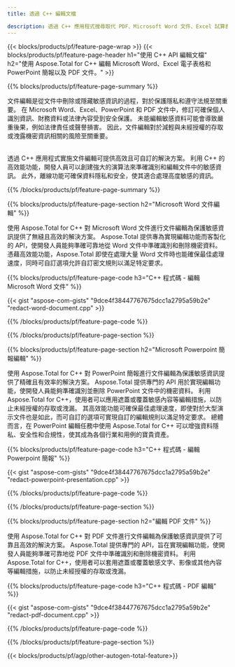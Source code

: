 ```yaml
---
title: 透過 C++ 編輯文檔 

description: 透過 C++ 應用程式搜尋取代 PDF、Microsoft Word 文件、Excel 試算表和 PowerPoint 簡報資料。列出 C++ 程式碼
---
```


{{< blocks/products/pf/feature-page-wrap >}}
{{< blocks/products/pf/feature-page-header h1="使用 C++ API 編輯文檔" h2="使用 Aspose.Total for C++ 編輯 Microsoft Word、Excel 電子表格和 PowerPoint 簡報以及 PDF 文件。" >}}

{{% blocks/products/pf/feature-page-summary %}}

文件編輯是從文件中刪除或隱藏敏感資訊的過程，對於保護隱私和遵守法規至關重要。 在 Microsoft Word、Excel、PowerPoint 和 PDF 文件中，修訂可確保個人識別資訊、財務資料或法律內容受到安全保護。 未能編輯敏感資料可能會導致嚴重後果，例如法律責任或聲譽損害。 因此，文件編輯對於減輕與未經授權的存取或洩露機密資訊相關的風險至關重要。<br /><br />

透過 C++ 應用程式實施文件編輯可提供高效且可自訂的解決方案。 利用 C++ 的高效能功能，開發人員可以創建強大的演算法來準確識別和編輯文件中的敏感資訊。 此外，離線功能可確保資料隱私和安全，使其適合處理高度敏感的資訊。 

{{% /blocks/products/pf/feature-page-summary  %}}

{{% blocks/products/pf/feature-page-section  h2="Microsoft Word 文件編輯" %}}

使用 Aspose.Total for C++ 對 Microsoft Word 文件進行文件編輯為保護敏感資訊提供了無縫且高效的解決方案。 Aspose.Total 提供專為實現編輯功能而客製化的 API，使開發人員能夠準確可靠地從 Word 文件中準確識別和刪除機密資料。 憑藉高效能功能，Aspose.Total 即使在處理大量 Word 文件時也能確保最佳處理速度，同時可自訂選項允許自訂密文規則以滿足特定要求。

{{% blocks/products/pf/feature-page-code h3="C++ 程式碼 - 編輯 Microsoft Word 文件" %}}

{{< gist "aspose-com-gists" "9dce4f38447767675dcc1a2795a59b2e" "redact-word-document.cpp" >}}

{{% /blocks/products/pf/feature-page-code  %}}

{{% /blocks/products/pf/feature-page-section %}}

{{% blocks/products/pf/feature-page-section  h2="Microsoft Powerpoint 簡報編輯" %}}

使用 Aspose.Total for C++ 對 PowerPoint 簡報進行文件編輯為保護敏感資訊提供了精確且有效率的解決方案。 Aspose.Total 提供專門的 API 用於實現編輯功能，使開發人員能夠準確識別並刪除 PowerPoint 文件中的機密資料。 利用 Aspose.Total for C++，使用者可以應用遮蓋或覆蓋敏感內容等編輯措施，以防止未經授權的存取或洩漏。 其高效能功能可確保最佳處理速度，即使對於大型演示文件也是如此，而可自訂的選項可實現自訂的編輯規則以滿足特定要求。 總體而言，在 PowerPoint 編輯任務中使用 Aspose.Total for C++ 可以增強資料隱私、安全性和合規性，使其成為各個行業和用例的寶貴資產。

{{% blocks/products/pf/feature-page-code h3="C++ 程式碼 - 編輯 Powerpoint 簡報" %}}

{{< gist "aspose-com-gists" "9dce4f38447767675dcc1a2795a59b2e" "redact-powerpoint-presentation.cpp" >}}

{{% /blocks/products/pf/feature-page-code  %}}

{{% /blocks/products/pf/feature-page-section %}}


{{% blocks/products/pf/feature-page-section  h2="編輯 PDF 文件" %}}

使用 Aspose.Total for C++ 對 PDF 文件進行文件編輯為保護敏感資訊提供了可靠且高效的解決方案。 Aspose.Total 提供專門的 API，旨在實現編輯功能，使開發人員能夠準確可靠地從 PDF 文件中準確識別和刪除機密資料。 利用 Aspose.Total for C++，使用者可以套用遮蓋或覆蓋敏感文字、影像或其他內容等編輯措施，以防止未經授權的存取或洩漏。

{{% blocks/products/pf/feature-page-code h3="C++ 程式碼 - PDF 編輯" %}}

{{< gist "aspose-com-gists" "9dce4f38447767675dcc1a2795a59b2e" "redact-pdf-document.cpp" >}}

{{% /blocks/products/pf/feature-page-code  %}}

{{% /blocks/products/pf/feature-page-section %}}

{{< blocks/products/pf/agp/other-autogen-total-feature>}}